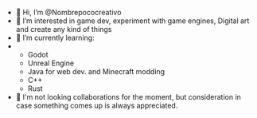 - 👋 Hi, I’m @Nombrepococreativo
- 👀 I’m interested in game dev, experiment with game engines, Digital art and create any kind of things
- 🌱 I’m currently learning:
- * Godot
  * Unreal Engine
  * Java for web dev. and Minecraft modding
  * C++
  * Rust
- 🤝 I'm not looking collaborations for the moment, but consideration in case something comes up is always appreciated.

<!---
Nombrepococreativo/Nombrepococreativo is a ✨ special ✨ repository because its `README.md` (this file) appears on your GitHub profile.
You can click the Preview link to take a look at your changes.
--->

